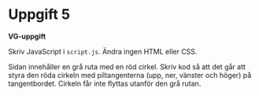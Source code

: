 # Uppgift 5

**VG-uppgift**    

Skriv JavaScript i `script.js`. Ändra ingen HTML eller CSS. 

Sidan innehåller en grå ruta med en röd cirkel. Skriv kod så att det går att styra den röda cirkeln med piltangenterna (upp, ner, vänster och höger) på tangentbordet. Cirkeln får inte flyttas utanför den grå rutan.
